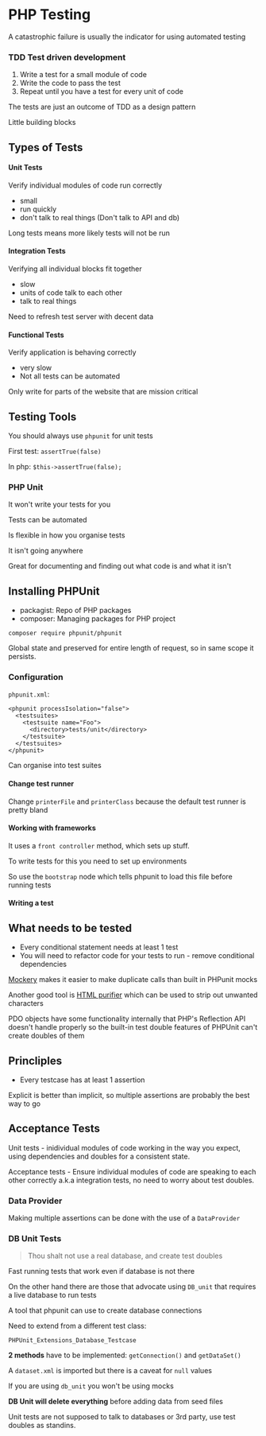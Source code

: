 # PHP Testing

A catastrophic failure is usually the indicator for using automated testing

### TDD Test driven development

1. Write a test for a small module of code
2. Write the code to pass the test
3. Repeat until you have a test for every unit of code

The tests are just an outcome of TDD as a design pattern

Little building blocks

## Types of Tests

#### Unit Tests

Verify individual modules of code run correctly

* small
* run quickly
* don't talk to real things (Don't talk to API and db)

Long tests means more likely tests will not be run

#### Integration Tests

Verifying all individual blocks fit together

* slow
* units of code talk to each other
* talk to real things

Need to refresh test server with decent data

#### Functional Tests

Verify application is behaving correctly

* very slow
* Not all tests can be automated

Only write for parts of the website that are mission critical

## Testing Tools

You should always use `phpunit` for unit tests

First test: `assertTrue(false)`

In php: `$this->assertTrue(false);`

### PHP Unit

It won't write your tests for you

Tests can be automated

Is flexible in how you organise tests

It isn't going anywhere

Great for documenting and finding out what code is and what it isn't

## Installing PHPUnit

* packagist: Repo of PHP packages
* composer: Managing packages for PHP project

```
composer require phpunit/phpunit
```

Global state and preserved for entire length of request, so in same scope it persists.

### Configuration

`phpunit.xml`:

```
<phpunit processIsolation="false">
  <testsuites>
    <testsuite name="Foo">
      <directory>tests/unit</directory>
    </testsuite>
  </testsuites>
</phpunit>
```

Can organise into test suites

#### Change test runner

Change `printerFile` and `printerClass` because the default test runner is pretty bland

#### Working with frameworks

It uses a `front controller` method, which sets up stuff.

To write tests for this you need to set up environments

So use the `bootstrap` node which tells phpunit to load this file before running tests

#### Writing a test

## What needs to be tested

* Every conditional statement needs at least 1 test
* You will need to refactor code for your tests to run - remove conditional dependencies

[Mockery](https://github.com/mockery/mockery) makes it easier to make duplicate calls than built in PHPunit mocks

Another good tool is [HTML purifier](http://htmlpurifier.org/) which can be used to strip out unwanted characters

PDO objects have some functionality internally that PHP's Reflection API doesn't handle properly so the built-in test double features of PHPUnit can't create doubles of them

## Princliples

* Every testcase has at least 1 assertion

Explicit is better than implicit, so multiple assertions are probably the best way to go

## Acceptance Tests

Unit tests - inidividual modules of code working in the way you expect, using dependencies and doubles for a consistent state.

Acceptance tests - Ensure individual modules of code are speaking to each other correctly a.k.a integration tests, no need to worry about test doubles.

### Data Provider

Making multiple assertions can be done with the use of a `DataProvider`

### DB Unit Tests

> Thou shalt not use a real database, and create test doubles

Fast running tests that work even if database is not there

On the other hand there are those that advocate using `DB_unit` that requires a live database to run tests

A tool that phpunit can use to create database connections

Need to extend from a different test class:

`PHPUnit_Extensions_Database_Testcase`

**2 methods** have to be implemented: `getConnection()` and `getDataSet()`

A `dataset.xml` is imported but there is a caveat for `null` values

If you are using `db_unit` you won't be using mocks

**DB Unit will delete everything** before adding data from seed files

Unit tests are not supposed to talk to databases or 3rd party, use test doubles as standins.


